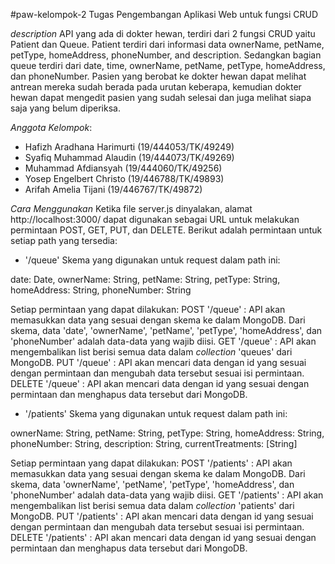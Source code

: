 #paw-kelompok-2
Tugas Pengembangan Aplikasi Web untuk fungsi CRUD

*description*
API yang ada di dokter hewan, terdiri dari 2 fungsi CRUD yaitu Patient dan Queue. Patient terdiri dari informasi data ownerName, petName, petType, homeAddress, phoneNumber, and description.
Sedangkan bagian queue terdiri dari date, time, ownerName, petName, petType, homeAddress, dan phoneNumber. Pasien yang berobat ke dokter hewan dapat melihat antrean mereka sudah berada pada urutan keberapa, kemudian dokter hewan dapat mengedit pasien yang sudah selesai dan juga melihat siapa saja yang belum diperiksa.

*Anggota Kelompok*:
- Hafizh Aradhana Harimurti (19/444053/TK/49249)
- Syafiq Muhammad Alaudin (19/444073/TK/49269)
- Muhammad Afdiansyah (19/444060/TK/49256)
- Yosep Engelbert Christo (19/446788/TK/49893)
- Arifah Amelia Tijani (19/446767/TK/49872)

*Cara Menggunakan*
Ketika file server.js dinyalakan, alamat http://localhost:3000/ dapat digunakan sebagai URL untuk melakukan permintaan POST, GET, PUT, dan DELETE. Berikut adalah permintaan untuk setiap path yang tersedia:

- '/queue'
Skema yang digunakan untuk request dalam path ini:

date: Date,
ownerName: String,
petName: String,
petType: String,
homeAddress: String,
phoneNumber: String

Setiap permintaan yang dapat dilakukan:
POST '/queue' : API akan memasukkan data yang sesuai dengan skema ke dalam MongoDB. Dari skema, data 'date', 'ownerName', 'petName', 'petType', 'homeAddress', dan 'phoneNumber' adalah data-data yang wajib diisi.
GET '/queue' : API akan mengembalikan list berisi semua data dalam _collection_ 'queues' dari MongoDB.
PUT '/queue' : API akan mencari data dengan id yang sesuai dengan permintaan dan mengubah data tersebut sesuai isi permintaan.
DELETE '/queue' : API akan mencari data dengan id yang sesuai dengan permintaan dan menghapus data tersebut dari MongoDB.


- '/patients'
Skema yang digunakan untuk request dalam path ini:

ownerName: String,
petName: String,
petType: String,
homeAddress: String,
phoneNumber: String,
description: String,
currentTreatments: [String]

Setiap permintaan yang dapat dilakukan:
POST '/patients' : API akan memasukkan data yang sesuai dengan skema ke dalam MongoDB. Dari skema, data 'ownerName', 'petName', 'petType', 'homeAddress', dan 'phoneNumber' adalah data-data yang wajib diisi.
GET '/patients' : API akan mengembalikan list berisi semua data dalam _collection_ 'patients' dari MongoDB.
PUT '/patients' : API akan mencari data dengan id yang sesuai dengan permintaan dan mengubah data tersebut sesuai isi permintaan.
DELETE '/patients' : API akan mencari data dengan id yang sesuai dengan permintaan dan menghapus data tersebut dari MongoDB.
